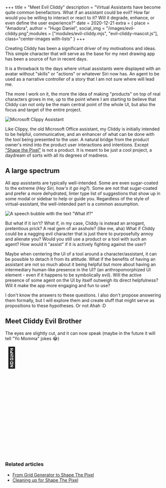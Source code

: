 +++
title = "Meet Evil Cliddy"
description = "Virtual Assistants have become quite common benefactors. What if an assistant could be evil? How far would you be willing to interact or react to it? Will it degrade, enhance, or even define the user experience?"
date = 2020-12-21
extra = { place = "Amadora", author = "Hugo Daniel", social_img = "/images/evil-cliddy.png",modules = ["modules/evil-cliddy.mjs", "evil-cliddy-mascot.js"], class="center-images with-lists" }
+++

Creating Cliddy has been a significant driver of my motivations and ideas. This simple character that will serve as the base for my next drawing app has been a source of fun in recent days.

It is a throwback to the days where virtual assistants were displayed with an avatar without "skills" or "actions" or whatever Siri now has. An agent to be used as a narrative controller of a story that I am not sure where will lead me.

The more I work on it, the more the idea of making "products" on top of real characters grows in me, up to the point where I am starting to believe that Cliddy can not only be the main central point of the whole UI, but also the focus and target of the entire project.

![Microsoft Clippy Assistant](/images/clippy.png "The pain.")

Like Clippy, the old Microsoft Office assistant, my Cliddy is initially intended to be helpful, communicative, and an enhancer of what can be done with the tool being presented to the user. A natural bridge from the product owner's mind into the product user interactions and intentions. Except ["Shape the Pixel"](/posts/from-gridgenerator-to-shape-the-pixel/) is not a product. It is meant to be just a cool project, a daydream of sorts with all its degrees of madness.

## A large spectrum

All app assistants are typically well-intended. Some are even sugar-coated to the extreme (_Hey Siri, how's it go	ing?_). Some are not that sugar-coated and prefer a more dehydrated, linter type list of suggestions that show up in some modal or sidebar to help or guide you. Regardless of the style of virtual-assistant, the well-intended part is a common assumption.

![A speech bubble with the text "What if?"](/images/what-if.png "What if?")

But what if it isn't? What if, in my case, Cliddy is instead an arrogant, pretentious prick? A real gem of an asshole? (like me, aha) What if Cliddy could be a nagging evil character that is just there to purposefully annoy and alienate you? Would you still use a product or a tool with such an agent? How would it "assist" if it is actively fighting against the user?

Maybe when centering the UI of a tool around a character/assistant, it can be possible to detach it from its attitude. What if the benefits of having an assistant are not so much about it being helpful but more about having an intermediary human-like presence in the UI? (an anthropomorphized UI element - even if it happens to be symbolically evil). Will the active presence of some agent on the UI by itself outweigh its direct helpfulness? Will it make the app more engaging and fun to use?

I don't know the answers to these questions. I also don't propose answering them formally, but I will explore them and create stuff that might serve as propositions to these hypotheses. Or not Ahah :D 

## Meet Cliddy Evil Brother

The eyes are slightly cut, and it can now speak (maybe in the future it will tell "Yo Momma" jokes 😂)

<div style="width: 100%; height: 350px; display: flex; justify-content: start;">
    <cliddy-mascot
      face=">:)"
      touched-face=">:("
      data-body-color="#E31919"
      data-shadow-color="#EDC741"
    >
      <p slot="right" style="font-weight: 500; font-family: -apple-system, BlinkMacSystemFont, sans-serif; font-size: 4rem; height: 128px; padding: 0; margin:0; margin-bottom: -19px;">
        💩
      </p>
    </cliddy-mascot>
</div>


### Related articles

- [From Grid Generator to Shape The Pixel](/posts/from-gridgenerator-to-shape-the-pixel/)
- [Cleaning up for Shape The Pixel](http://127.0.0.1:1111/posts/cleaning-up-for-shape-the-pixel/)
